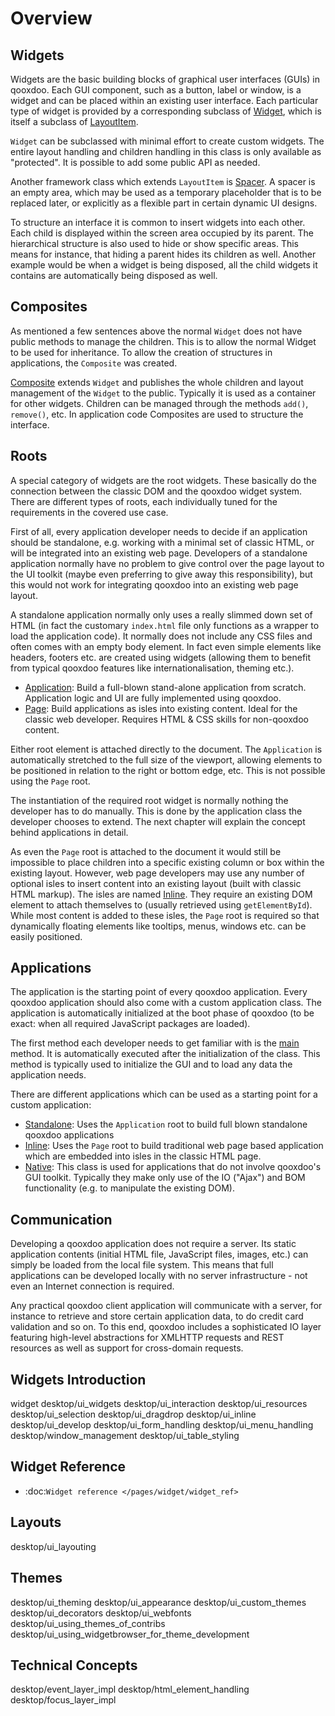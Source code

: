 # Overview

## Widgets

Widgets are the basic building blocks of graphical user interfaces (GUIs) in
qooxdoo. Each GUI component, such as a button, label or window, is a widget and
can be placed within an existing user interface. Each particular type of widget
is provided by a corresponding subclass of
[Widget](apps://apiviewer/#qx.ui.core.Widget), which
is itself a subclass of
[LayoutItem](apps://apiviewer/#qx.ui.core.LayoutItem).

`Widget` can be subclassed with minimal effort to create custom widgets. The
entire layout handling and children handling in this class is only available as
"protected". It is possible to add some public API as needed.

Another framework class which extends `LayoutItem` is
[Spacer](apps://apiviewer/#qx.ui.core.Spacer). A
spacer is an empty area, which may be used as a temporary placeholder that is to
be replaced later, or explicitly as a flexible part in certain dynamic UI
designs.

To structure an interface it is common to insert widgets into each other. Each
child is displayed within the screen area occupied by its parent. The
hierarchical structure is also used to hide or show specific areas. This means
for instance, that hiding a parent hides its children as well. Another example
would be when a widget is being disposed, all the child widgets it contains are
automatically being disposed as well.

## Composites

As mentioned a few sentences above the normal `Widget` does not have public
methods to manage the children. This is to allow the normal Widget to be used
for inheritance. To allow the creation of structures in applications, the
`Composite` was created.

[Composite](apps://apiviewer/#qx.ui.container.Composite)
extends `Widget` and publishes the whole children and layout management of the
`Widget` to the public. Typically it is used as a container for other widgets.
Children can be managed through the methods `add()`, `remove()`, etc. In
application code Composites are used to structure the interface.

## Roots

A special category of widgets are the root widgets. These basically do the
connection between the classic DOM and the qooxdoo widget system. There are
different types of roots, each individually tuned for the requirements in the
covered use case.

First of all, every application developer needs to decide if an application
should be standalone, e.g. working with a minimal set of classic HTML, or will
be integrated into an existing web page. Developers of a standalone application
normally have no problem to give control over the page layout to the UI toolkit
(maybe even preferring to give away this responsibility), but this would not
work for integrating qooxdoo into an existing web page layout.

A standalone application normally only uses a really slimmed down set of HTML
(in fact the customary `index.html` file only functions as a wrapper to load the
application code). It normally does not include any CSS files and often comes
with an empty body element. In fact even simple elements like headers, footers
etc. are created using widgets (allowing them to benefit from typical qooxdoo
features like internationalisation, theming etc.).

-   [Application](apps://apiviewer/#qx.ui.root.Application): Build a full-blown stand-alone application from scratch. Application logic and UI are fully implemented using qooxdoo.
-   [Page](apps://apiviewer/#qx.ui.root.Page): Build applications as isles into existing content. Ideal for the classic web developer. Requires HTML & CSS skills for non-qooxdoo content.

Either root element is attached directly to the document. The `Application` is
automatically stretched to the full size of the viewport, allowing elements to
be positioned in relation to the right or bottom edge, etc. This is not possible
using the `Page` root.

The instantiation of the required root widget is normally nothing the developer
has to do manually. This is done by the application class the developer chooses
to extend. The next chapter will explain the concept behind applications in
detail.

As even the `Page` root is attached to the document it would still be impossible
to place children into a specific existing column or box within the existing
layout. However, web page developers may use any number of optional isles to
insert content into an existing layout (built with classic HTML markup). The
isles are named
[Inline](apps://apiviewer/#qx.ui.root.Inline). They
require an existing DOM element to attach themselves to (usually retrieved using
`getElementById`). While most content is added to these isles, the `Page` root
is required so that dynamically floating elements like tooltips, menus, windows
etc. can be easily positioned.

## Applications

The application is the starting point of every qooxdoo application. Every
qooxdoo application should also come with a custom application class. The
application is automatically initialized at the boot phase of qooxdoo (to be
exact: when all required JavaScript packages are loaded).

The first method each developer needs to get familiar with is the
[main](apps://apiviewer/#qx.application.IApplication~main)
method. It is automatically executed after the initialization of the class. This
method is typically used to initialize the GUI and to load any data the
application needs.

There are different applications which can be used as a starting point for a
custom application:

- [Standalone](apps://apiviewer/#qx.application.Standalone):
Uses the `Application` root to build full blown standalone qooxdoo applications
- [Inline](apps://apiviewer/#qx.application.Inline):
Uses the `Page` root to build traditional web page based application which are
embedded into isles in the classic HTML page. 
- [Native](apps://apiviewer/#qx.application.Native):
This class is used for applications that do not involve qooxdoo's GUI toolkit.
Typically they make only use of the IO ("Ajax") and BOM functionality (e.g. to
manipulate the existing DOM).

## Communication

Developing a qooxdoo application does not require a server. Its static
application contents (initial HTML file, JavaScript files, images, etc.) can
simply be loaded from the local file system. This means that full applications
can be developed locally with no server infrastructure - not even an Internet
connection is required.

Any practical qooxdoo client application will communicate with a server, for
instance to retrieve and store certain application data, to do credit card
validation and so on. To this end, qooxdoo includes a sophisticated IO layer
featuring high-level abstractions for XMLHTTP requests and REST resources as
well as support for cross-domain requests.

## Widgets Introduction

   widget
   desktop/ui_widgets
   desktop/ui_interaction
   desktop/ui_resources
   desktop/ui_selection
   desktop/ui_dragdrop
   desktop/ui_inline
   desktop/ui_develop
   desktop/ui_form_handling
   desktop/ui_menu_handling
   desktop/window_management
   desktop/ui_table_styling

## Widget Reference
* :doc:`Widget reference </pages/widget/widget_ref>`

## Layouts

   desktop/ui_layouting

## Themes

   desktop/ui_theming
   desktop/ui_appearance
   desktop/ui_custom_themes
   desktop/ui_decorators
   desktop/ui_webfonts
   desktop/ui_using_themes_of_contribs
   desktop/ui_using_widgetbrowser_for_theme_development

## Technical Concepts

   desktop/event_layer_impl
   desktop/html_element_handling
   desktop/focus_layer_impl

